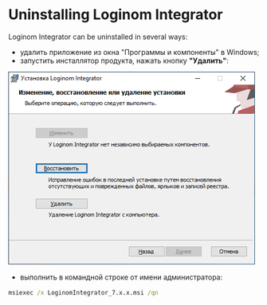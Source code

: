 # Uninstalling Loginom Integrator

Loginom Integrator can be uninstalled in several ways:

* удалить приложение из окна "Программы и компоненты" в Windows;
* запустить инсталлятор продукта, нажать кнопку **"Удалить"**:

![](../../images/integrator_msi_remove.png)

* выполнить в командной строке от имени администратора:

```cmd
msiexec /x LoginomIntegrator_7.x.x.msi /qn
```
